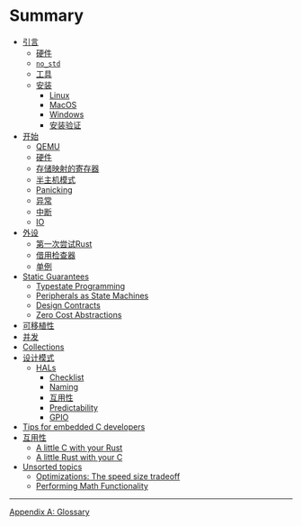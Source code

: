 # Summary

<!--

Definition of the organization of this book is still a work in process.

Refer to https://github.com/rust-embedded/book/issues for
more information and coordination

-->

- [引言](./intro/index.md)
    - [硬件](./intro/hardware.md)
    - [`no_std`](./intro/no-std.md)
    - [工具](./intro/tooling.md)
    - [安装](./intro/install.md)
        - [Linux](./intro/install/linux.md)
        - [MacOS](./intro/install/macos.md)
        - [Windows](./intro/install/windows.md)
        - [安装验证](./intro/install/verify.md)
- [开始](./start/index.md)
  - [QEMU](./start/qemu.md)
  - [硬件](./start/hardware.md)
  - [存储映射的寄存器](./start/registers.md)
  - [半主机模式](./start/semihosting.md)
  - [Panicking](./start/panicking.md)
  - [异常](./start/exceptions.md)
  - [中断](./start/interrupts.md)
  - [IO](./start/io.md)
- [外设](./peripherals/index.md)
    - [第一次尝试Rust](./peripherals/a-first-attempt.md)
    - [借用检查器](./peripherals/borrowck.md)
    - [单例](./peripherals/singletons.md)
- [Static Guarantees](./static-guarantees/index.md)
    - [Typestate Programming](./static-guarantees/typestate-programming.md)
    - [Peripherals as State Machines](./static-guarantees/state-machines.md)
    - [Design Contracts](./static-guarantees/design-contracts.md)
    - [Zero Cost Abstractions](./static-guarantees/zero-cost-abstractions.md)
- [可移植性](./portability/index.md)
- [并发](./concurrency/index.md)
- [Collections](./collections/index.md)
- [设计模式](./design-patterns/index.md)
    - [HALs](./design-patterns/hal/index.md)
        - [Checklist](./design-patterns/hal/checklist.md)
        - [Naming](./design-patterns/hal/naming.md)
        - [互用性](./design-patterns/hal/interoperability.md)
        - [Predictability](./design-patterns/hal/predictability.md)
        - [GPIO](./design-patterns/hal/gpio.md)
- [Tips for embedded C developers](./c-tips/index.md)
    <!-- TODO: Define Sections -->
- [互用性](./interoperability/index.md)
    - [A little C with your Rust](./interoperability/c-with-rust.md)
    - [A little Rust with your C](./interoperability/rust-with-c.md)
- [Unsorted topics](./unsorted/index.md)
  - [Optimizations: The speed size tradeoff](./unsorted/speed-vs-size.md)
  - [Performing Math Functionality](./unsorted/math.md)

---

[Appendix A: Glossary](./appendix/glossary.md)

